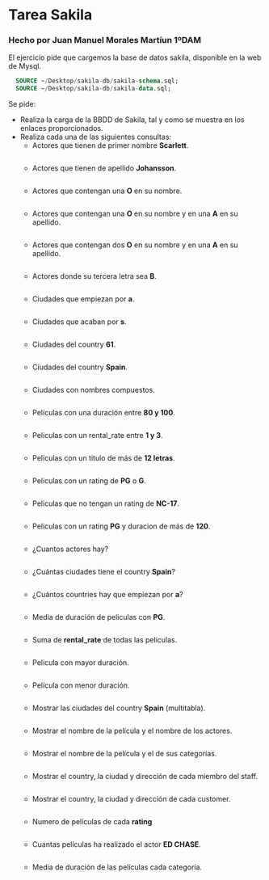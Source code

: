 # Tarea Sakila  

### Hecho por Juan Manuel Morales Martíun 1ºDAM  

El ejercicio pide que cargemos la base de datos sakila, disponible en la web de Mysql.

```sql
  SOURCE ~/Desktop/sakila-db/sakila-schema.sql;
  SOURCE ~/Desktop/sakila-db/sakila-data.sql;
```


Se pide:
- Realiza la carga de la BBDD de Sakila, tal y como se muestra en los enlaces proporcionados.
- Realiza cada una de las siguientes consultas:
    - Actores que tienen de primer nombre __Scarlett__.
    ```sql
    ```
    - Actores que tienen de apellido __Johansson__.
    ```sql
    ```
    - Actores que contengan una __O__ en su nombre.
    ```sql
    ```
    - Actores que contengan una __O__ en su nombre y en una __A__ en su apellido.
    ```sql
    ```
    - Actores que contengan dos __O__ en su nombre y en una __A__ en su apellido.
    ```sql
    ```
    - Actores donde su tercera letra sea __B__.
    ```sql
    ```
    - Ciudades que empiezan por __a__.
    ```sql
    ```
    - Ciudades que acaban por __s__.
    ```sql
    ```
    - Ciudades del country __61__.
    ```sql
    ```
    - Ciudades del country __Spain__.
    ```sql
    ```
    - Ciudades con nombres compuestos.
    ```sql
    ```
    - Películas con una duración entre __80 y 100__.
    ```sql
    ```
    - Peliculas con un rental_rate entre __1 y 3__.
    ```sql
    ```
    - Películas con un titulo de más de __12 letras__.
    ```sql
    ```
    - Peliculas con un rating de __PG__ o __G__.
    ```sql
    ```
    - Peliculas que no tengan un rating de __NC-17__.
    ```sql
    ```
    - Peliculas con un rating __PG__ y duracion de más de __120__.
    ```sql
    ```
    - ¿Cuantos actores hay?
    ```sql
    ```
    - ¿Cuántas ciudades tiene el country __Spain__?
    ```sql
    ```
    - ¿Cuántos countries hay que empiezan por __a__?
    ```sql
    ```
    - Media de duración de peliculas con __PG__.
    ```sql
    ```
    - Suma de __rental_rate__ de todas las peliculas.
    ```sql
    ```
    - Pelicula con mayor duración.
    ```sql
    ```
    - Película con menor duración.
    ```sql
    ```
    - Mostrar las ciudades del country __Spain__ (multitabla).
    ```sql
    ```
    - Mostrar el nombre de la película y el nombre de los actores.
    ```sql
    ```
    - Mostrar el nombre de la película y el de sus categorías.
    ```sql
    ```
    - Mostrar el country, la ciudad y dirección de cada miembro del staff.
    ```sql
    ```
    - Mostrar el country, la ciudad y dirección de cada customer.
    ```sql
    ```
    - Numero de películas de cada __rating__
    ```sql
    ```
    - Cuantas películas ha realizado el actor __ED CHASE__.
    ```sql
    ```
    - Media de duración de las películas cada categoría.
    ```sql
    ```
